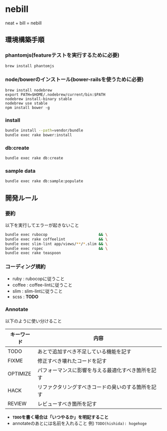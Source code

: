 # nebill

neat + bill = nebill

## 環境構築手順

### phantomjs(featureテストを実行するために必要)

```sh
brew install phantomjs
```

### node/bowerのインストール(bower-railsを使うために必要)

```
brew install nodebrew
export PATH=$HOME/.nodebrew/current/bin:$PATH
nodebrew install-binary stable
nodebrew use stable
npm install bower -g
```

### install

```sh
bundle install --path=vendor/bundle
bundle exec rake bower:install
```

### db:create

```sh
bundle exec rake db:create
```

### sample data

```sh
bundle exec rake db:sample:populate
```

## 開発ルール

### 要約

以下を実行してエラーが起きないこと

```sh
bundle exec rubocop                       && \
bundle exec rake coffeelint               && \
bundle exec slim-lint app/views/**/*.slim && \
bundle exec rspec                         && \
bundle exec rake teaspoon
```

### コーディング規約

- ruby : rubocopに従うこと
- coffee : coffee-lintに従うこと
- slim : slim-lintに従うこと
- scss : **TODO**

### Annotate

以下のように使い分けること

キーワード | 内容
---------- | --------------------------
TODO       | あとで追加すべき不足している機能を記す
FIXME      | 修正すべき壊れたコードを記す
OPTIMIZE   | パフォーマンスに影響を与える最適化すべき箇所を記す
HACK       | リファクタリングすべきコードの臭いのする箇所を記す
REVIEW     | レビューすべき箇所を記す

- **`TDOO`を書く場合は「いつやるか」を明記すること**
- annotateのあとには名前を入れること 例) `TODO(hishida): hogehoge`
